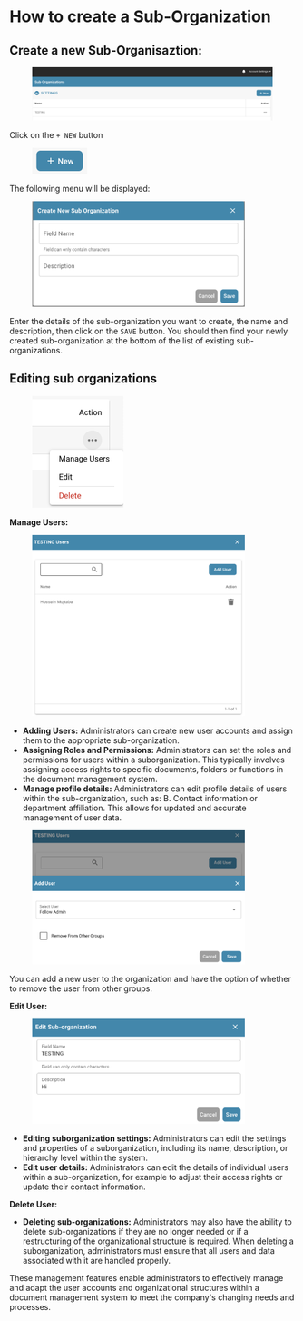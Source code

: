 # How to create a Sub-Organization

## Create a new Sub-Organisaztion:

<div data-full-width="false">

<figure><img src="../../../../../.gitbook/assets/image (59).png" alt=""><figcaption></figcaption></figure>

</div>

Click on the `+ NEW` button

<figure><img src="../../../../../.gitbook/assets/image (60).png" alt="" width="97"><figcaption></figcaption></figure>

The following menu will be displayed:

<figure><img src="../../../../../.gitbook/assets/image (61).png" alt="" width="375"><figcaption></figcaption></figure>

Enter the details of the sub-organization you want to create, the name and description, then click on the `SAVE` button. You should then find your newly created sub-organization at the bottom of the list of existing sub-organizations.



## Editing sub organizations

<figure><img src="../../../../../.gitbook/assets/image (62).png" alt="" width="161"><figcaption></figcaption></figure>

**Manage Users:**

<figure><img src="../../../../../.gitbook/assets/image (63).png" alt="" width="375"><figcaption></figcaption></figure>

* **Adding Users:** Administrators can create new user accounts and assign them to the appropriate sub-organization.&#x20;
* **Assigning Roles and Permissions:** Administrators can set the roles and permissions for users within a suborganization. This typically involves assigning access rights to specific documents, folders or functions in the document management system.
* **Manage profile details:** Administrators can edit profile details of users within the sub-organization, such as: B. Contact information or department affiliation. This allows for updated and accurate management of user data.

<figure><img src="../../../../../.gitbook/assets/image (64).png" alt="" width="375"><figcaption></figcaption></figure>

You can add a new user to the organization and have the option of whether to remove the user from other groups.



**Edit User:**

<figure><img src="../../../../../.gitbook/assets/image (65).png" alt="" width="375"><figcaption></figcaption></figure>

* **Editing suborganization settings:** Administrators can edit the settings and properties of a suborganization, including its name, description, or hierarchy level within the system.
* **Edit user details:** Administrators can edit the details of individual users within a sub-organization, for example to adjust their access rights or update their contact information.



**Delete User:**

* **Deleting sub-organizations:** Administrators may also have the ability to delete sub-organizations if they are no longer needed or if a restructuring of the organizational structure is required. When deleting a suborganization, administrators must ensure that all users and data associated with it are handled properly.



These management features enable administrators to effectively manage and adapt the user accounts and organizational structures within a document management system to meet the company's changing needs and processes.
